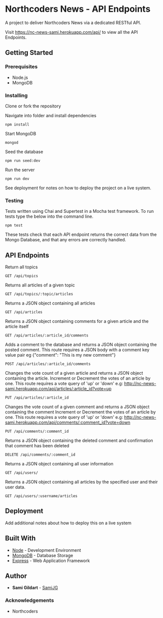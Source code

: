 # Northcoders News - API Endpoints

A project to deliver Northcoders News via a dedicated RESTful API.

Visit https://nc-news-sami.herokuapp.com/api/ to view all the API Endpoints.

## Getting Started

### Prerequisites

* Node.js
* MongoDB

### Installing

Clone or fork the repository

Navigate into folder and install dependencies

```
npm install
```

Start MongoDB

```
mongod
```

Seed the database

```
npm run seed:dev
```

Run the server

```
npm run dev
```

See deployment for notes on how to deploy the project on a live system.

### Testing

Tests written using Chai and Supertest in a Mocha test framework. To run tests type the below into the command line.

```
npm test
```

These tests check that each API endpoint returns the correct data from the Mongo Database, and that any errors are correctly handled.

## API Endpoints

Return all topics

```
GET /api/topics
```

Returns all articles of a given topic

```
GET /api/topics/:topic/articles
```

Returns a JSON object containing all articles

```
GET /api/articles
```

Returns a JSON object containing comments for a given article and the article itself

```
GET /api/articles/:article_id/comments
```

Adds a comment to the database and returns a JSON object containing the posted comment.
This route requires a JSON body with a comment key value pair
eg {"comment": "This is my new comment"}

```
POST /api/articles/:article_id/comments
```

Changes the vote count of a given article and returns a JSON object containing the article.
Increment or Decrement the votes of an article by one. This route requires a vote query of 'up' or 'down'
e.g: http://nc-news-sami.herokuapp.com/api/articles/:article_id?vote=up

```
PUT /api/articles/:article_id
```

Changes the vote count of a given comment and returns a JSON object containing the comment
Increment or Decrement the votes of an article by one. This route requires a vote query of 'up' or 'down'
e.g: http://nc-news-sami.herokuapp.com/api/comments/:comment_id?vote=down

```
PUT /api/comments/:comment_id
```

Returns a JSON object containing the deleted comment and confirmation that comment has been deleted

```
DELETE /api/comments/:comment_id
```

Returns a JSON object containing all user information

```
GET /api/users/
```

Returns a JSON object containing all articles by the specified user and their user data.

```
GET /api/users/:username/articles
```

## Deployment

Add additional notes about how to deploy this on a live system

## Built With

* [Node](https://nodejs.org/en/) - Development Environment
* [MongoDB](https://www.mongodb.com/) - Database Storage
* [Express](https://expressjs.com/) - Web Application Framework

## Author

* **Sami Gildart** - [SamiJG](https://github.com/SamiJG)

### Acknowledgements

* Northcoders
